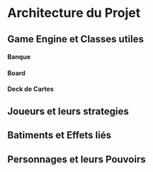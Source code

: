 # Architecture du Projet

## Game Engine et Classes utiles
#### Banque
#### Board
#### Deck de Cartes

## Joueurs et leurs strategies

## Batiments et Effets liés

## Personnages et leurs Pouvoirs